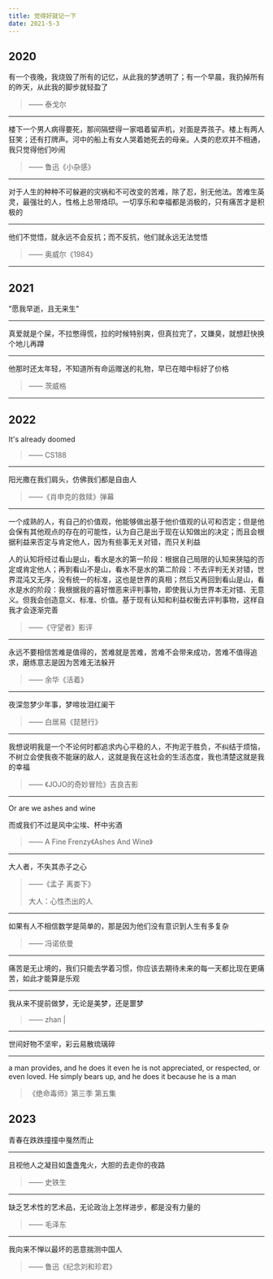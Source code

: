 ```yaml
---
title: 觉得好就记一下
date: 2021-5-3
---
```


## 2020

有一个夜晚，我烧毁了所有的记忆，从此我的梦透明了；有一个早晨，我扔掉所有的昨天，从此我的脚步就轻盈了

> —— 泰戈尔

---

楼下一个男人病得要死，那间隔壁得一家唱着留声机，对面是弄孩子。楼上有两人狂笑；还有打牌声。河中的船上有女人哭着她死去的母亲。人类的悲欢并不相通，我只觉得他们吵闹

> —— 鲁迅《小杂感》

---

对于人生的种种不可躲避的灾祸和不可改变的苦难，除了忍，别无他法。苦难生英灵，最强壮的人，性格上总带烙印。一切享乐和幸福都是消极的，只有痛苦才是积极的

---

他们不觉悟，就永远不会反抗；而不反抗，他们就永远无法觉悟

> —— 奥威尔《1984》

---

## 2021

"愿我早逝，且无来生"

---

真爱就是个屎，不拉憋得慌，拉的时候特别爽，但真拉完了，又嫌臭，就想赶快换个地儿再蹲

---

他那时还太年轻，不知道所有命运赠送的礼物，早已在暗中标好了价格

> —— 茨威格

---

## 2022

It's already doomed

> —— CS188

---

阳光撒在我们肩头，仿佛我们都是自由人

> ——《肖申克的救赎》弹幕

---

一个成熟的人，有自己的价值观，他能够做出基于他价值观的认可和否定；但是他会保有其他观点的存在的可能性，认为自己是出于现在认知做出的决定；而且会根据利益来否定与肯定他人，因为有些事无关对错，而只关利益

人的认知将经过看山是山，看水是水的第一阶段：根据自己局限的认知来狭隘的否定或肯定他人；再到看山不是山，看水不是水的第二阶段：不去评判无关对错，世界混沌又无序，没有统一的标准，这也是世界的真相；然后又再回到看山是山，看水是水的阶段：我根据我的喜好憎恶来评判事物，即使我认为世界本无对错、无意义。但我会创造意义、标准、价值。基于现有认知和利益权衡去评判事物，这样自我才会逐渐完善

> ——《守望者》影评

---

永远不要相信苦难是值得的，苦难就是苦难，苦难不会带来成功，苦难不值得追求，磨练意志是因为苦难无法躲开

> —— 余华《活着》

---

夜深忽梦少年事，梦啼妆泪红阑干

> —— 白居易《琵琶行》

---

我想说明我是一个不论何时都追求内心平稳的人，不拘泥于胜负，不纠结于烦恼，不树立会使我夜不能寐的敌人，这就是我在这社会的生活态度，我也清楚这就是我的幸福

> —— 《JOJO的奇妙冒险》吉良吉影

---

Or are we ashes and wine

而或我们不过是风中尘埃、杯中劣酒

> —— A Fine Frenzy《Ashes And Wine》

---

大人者，不失其赤子之心

> ——《孟子 离娄下》
>
> 大人：心性杰出的人

---

如果有人不相信数学是简单的，那是因为他们没有意识到人生有多复杂

> —— 冯诺依曼

---

痛苦是无止境的，我们只能去学着习惯，你应该去期待未来的每一天都比现在更痛苦，如此才能算是乐观

---

我从来不提前做梦，无论是美梦，还是噩梦

> —— zhan |

---

世间好物不坚牢，彩云易散琉璃碎

---

a man provides, and he does it even he is not appreciated, or respected, or even loved. He simply bears up, and he does it because he is a man

> 《绝命毒师》第三季 第五集

## 2023

青春在跌跌撞撞中戛然而止

---

且视他人之凝目如盏盏鬼火，大胆的去走你的夜路

> —— 史铁生

---

缺乏艺术性的艺术品，无论政治上怎样进步，都是没有力量的

> —— 毛泽东

---

我向来不惮以最坏的恶意揣测中国人

> —— 鲁迅《纪念刘和珍君》
